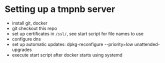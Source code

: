 # Setting up a tmpnb server

 * install git, docker
 * git checkout this repo
 * set up certificates in `/ssl/`, see start script for file names to use
 * configure dns
 * set up automatic updates: dpkg-reconfigure --priority=low unattended-upgrades
 * execute start script after docker starts using systemd


